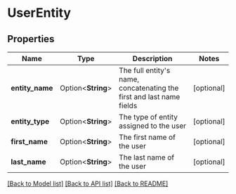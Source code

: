 # UserEntity

## Properties

Name | Type | Description | Notes
------------ | ------------- | ------------- | -------------
**entity_name** | Option<**String**> | The full entity's name, concatenating the first and last name fields | [optional]
**entity_type** | Option<**String**> | The type of entity assigned to the user | [optional]
**first_name** | Option<**String**> | The first name of the user | [optional]
**last_name** | Option<**String**> | The last name of the user | [optional]

[[Back to Model list]](../README.md#documentation-for-models) [[Back to API list]](../README.md#documentation-for-api-endpoints) [[Back to README]](../README.md)


